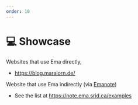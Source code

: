 ```yaml
---
order: 10
---
```


# 💻 Showcase 

Websites that use Ema directly,

- https://blog.maralorn.de/

Website that use Ema indirectly (via [Emanote](https://note.ema.srid.ca/))

- See the list at https://note.ema.srid.ca/examples



